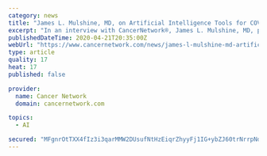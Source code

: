 ```yaml
---
category: news
title: "James L. Mulshine, MD, on Artificial Intelligence Tools for COVID-19"
excerpt: "In an interview with CancerNetwork®, James L. Mulshine, MD, professor in the Department of Internal Medicine at Rush Medical College, spoke about the potential use of artificial intelligence in identifying patients with coronavirus disease 2019 (COVID-19). The lung cancer expert has focused his research on using artificial intelligence tools ..."
publishedDateTime: 2020-04-21T20:35:00Z
webUrl: "https://www.cancernetwork.com/news/james-l-mulshine-md-artificial-intelligence-tools-covid-19"
type: article
quality: 17
heat: 17
published: false

provider:
  name: Cancer Network
  domain: cancernetwork.com

topics:
  - AI

secured: "MFgnrOtTXX4fIz3i3qarMMW2DUsufNtHzEiqrZhyyFj1IG+ybZJ60trNrrpNd3jOYanSnEfEsjLLEYb2510XJYacrD+zK0DXD+IZYwzRDnrh8vNTZ1ejDm8LSeKMbibI/W8YUCclbLqEmBI89+f9l/fjC6vc8S35QFqOyi0pj8ctq4vxTnaMWevLbP5POq+L0Q7YFMyNIuS6r6j6HQ/DUK7dZVWaKv+2hGwpbXBu7tKD0wBUX7c2gxgH2iV2OoeMLcg0yCGjchLWVKHJzOKRBT5/dDfKoJ2D94rw/kMXKGIcSZC4C9829CMalTwotjed;4VOxVXkOsXvB050DdB+vaA=="
---
```


